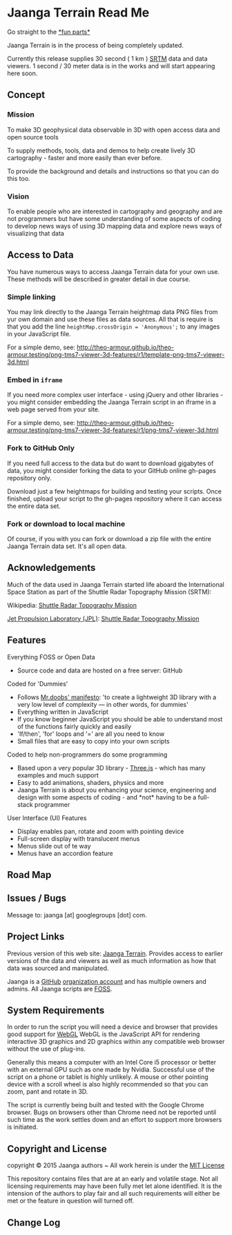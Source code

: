 Jaanga Terrain Read Me
===
<span style=display:none; >[View as web page]( http://jaanga.github.io/terrain-r2/terrain.html "view the files as apps." ) <input value="<< You are here" size=15 style="font:bold 11pt monospace;border-width:0;" ></span>  



Go straight to the [\*fun parts\*]( http://jaanga.github.io/terrain-srtm30-plus-viewers/terrain-srtm30-plus-viewers.html )

Jaanga Terrain is in the process of being completely updated.

Currently this release supplies 30 second ( 1 km ) [SRTM]( http://en.wikipedia.org/wiki/Shuttle_Radar_Topography_Mission ) data and data viewers. 
1 second / 30 meter data is in the works and will start appearing here soon.

<!--

### Live Demo

<iframe src="http://XXX.github.io/XXX/latest/index.html" width=100% height=500px class='overview' >
There is an `iframe` here. It is not visible when viewed on github.com/XXX. To view, click 'Web page view' just above.
</iframe>
_XXX - latest revision_ / [Full Screen]( http://XXX.github.io/latest/index.html)

-->

## Concept

### Mission  
<!-- a statement of a rationale, applicable now as well as in the future -->
To make 3D geophysical data observable in 3D with open access data and open source tools

To supply methods, tools, data and demos to help create lively 3D cartography - faster and more easily than ever before.

To provide the background and details and instructions so that you can do this too. 

### Vision  
<!--  a descriptive picture of a desired future state -->
To enable people who are interested in cartography and geography and are not programmers but have some understanding of some aspects of coding
to develop news ways of using 3D mapping data and explore news ways of visualizing that data

## Access to Data

You have numerous ways to access Jaanga Terrain data for your own use. These methods will be described in greater detail in due course.

### Simple linking

You may link directly to the Jaanga Terrain heightmap data PNG files from yur own domain and use these files as data sources. 
All that is require is that you add the line `heightMap.crossOrigin = 'Anonymous';` to any images in your JavaScript file.  

For a simple demo, see: <http://theo-armour.github.io/theo-armour.testing/png-tms7-viewer-3d-features/r1/template-png-tms7-viewer-3d.html>

### Embed in `iframe`

If you need more complex user interface - using jQuery and other libraries - you might consider embedding the Jaanga Terrain script in an iframe in a web page served from your site.

For a simple demo, see: <http://theo-armour.github.io/theo-armour.testing/png-tms7-viewer-3d-features/r1/png-tms7-viewer-3d.html>

### Fork to GitHub Only

If you need full access to the data but do want to download gigabytes of data, 
you might consider forking the data to your GitHub online gh-pages repository only.

Download just a few heightmaps for building and testing your scripts. 
Once finished, upload your script to the gh-pages repository where it can access the entire data set.

### Fork or download to local machine

Of course, if you with you can fork or download a zip file with the entire Jaanga Terrain data set. 
It's all open data.

## Acknowledgements

Much of the data used in Jaanga Terrain started life aboard the International Space Station 
as part of the Shuttle Radar Topography Mission (SRTM):

Wikipedia: [Shuttle Radar Topography Mission]( http://en.wikipedia.org/wiki/Shuttle_Radar_Topography_Mission )


[Jet Propulsion Laboratory (JPL)]( http://www.jpl.nasa.gov/ ): [Shuttle Radar Topography Mission]( http://www2.jpl.nasa.gov/srtm/ )


## Features
<!-- and benefits -->

Everything FOSS or Open Data

* Source code and data are hosted on a free server: GitHub

Coded for 'Dummies'

* Follows [Mr.doobs' manifesto]( https://github.com/mrdoob/three.js/blob/master/README.md ): 'to create a lightweight 3D library with a very low level of complexity — in other words, for dummies'
* Everything written in JavaScript
* If you know beginner JavaScript you should be able to understand most of the functions fairly quickly and easily
* 'If/then', 'for' loops and '=' are all you need to know
* Small files that are easy to copy into your own scripts

Coded to help non-programmers do some programming

* Based upon a very popular 3D library - [Three.js]( http://threejs.org ) - which has many examples and much support
* Easy to add animations, shaders, physics and more
* Jaanga Terrain is about you enhancing your science, engineering and design with some aspects of coding - and \*not\* having to be a full-stack programmer

User Interface (UI) Features

* Display enables pan, rotate and zoom with pointing device
* Full-screen display with translucent menus
* Menus slide out of te way
* Menus have an accordion feature


## Road Map


## Issues / Bugs

Message to: jaanga [at] googlegroups [dot] com.

## Project Links

Previous version of this web site: [Jaanga Terrain]( ../terrain/index.html ). 
Provides access to earlier versions of the data and viewers as well as much information as how that data was sourced and manipulated.


Jaanga is a [GitHub]( http://github.com) [organization account]( https://help.github.com/articles/what-s-the-difference-between-user-and-organization-accounts ) and has multiple owners and admins. 
All Jaanga scripts are [FOSS]( https://en.wikipedia.org/wiki/Free_and_open-source_software ).


## System Requirements

In order to run the script you will need a device and browser that provides good support for [WebGL](http://get.webgl.org/)
WebGL is the JavaScript API for rendering interactive 3D graphics and 2D graphics within any compatible web browser without the use of plug-ins. 

Generally this means a computer with an Intel Core i5 processor or better with an external GPU such as one made by Nvidia. 
Successful use of the script on a phone or tablet is highly unlikely. 
A mouse or other pointing device with a scroll wheel is also highly recommended so that you can zoom, pant and rotate in 3D.
 
The script is currently being built and tested with the Google Chrome browser. 
Bugs on browsers other than Chrome need not be reported until such time as the work settles down and an effort to support more browsers is initiated.


## Copyright and License

copyright &copy; 2015 Jaanga authors ~ 
All work herein is under the [MIT License]( http://jaanga.github.io/libs/jaanga-copyright-and-mit-license.md )

This repository contains files that are at an early and volatile stage. Not all licensing requirements may have been fully met let alone identified. It is the intension of the authors to play fair and all such requirements will either be met or the feature in question will turned off.


## Change Log